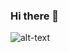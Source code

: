 ### Hi there 👋

  ![alt-text](https://cdn.dribbble.com/users/1396703/screenshots/3952983/pixel-goust-2.gif](https://cdn.gamedevmarket.net/cover-images/8SNyRSFkGLnubOXu8aUPHDQ60SrRygLFyVAO4FqF.gif)https://cdn.gamedevmarket.net/cover-images/8SNyRSFkGLnubOXu8aUPHDQ60SrRygLFyVAO4FqF.gif)
